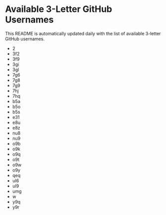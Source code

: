 # Available 3-Letter GitHub Usernames

This README is automatically updated daily with the list of available 3-letter GitHub usernames.

- 2
- 3f2
- 3f9
- 3gi
- 3gl
- 7g6
- 7g8
- 7g9
- 7hj
- 7hq
- b5a
- b5o
- b5s
- e31
- e8u
- e8z
- nu8
- nu9
- o9b
- o9k
- o9q
- o9t
- o9w
- o9y
- qeq
- ul6
- ul9
- umg
- w
- y9q
- y9r
